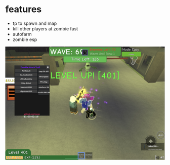 # features
- tp to spawn and map
- kill other players at zombie fast
- autofarm
- zombie esp

![Zombie Attack screenshot](./pictures/IMG_0896.jpeg)
